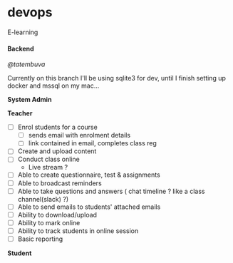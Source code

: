 # devops

E-learning

#### Backend

_@tatembuva_

Currently on this branch I'll be using sqlite3 for dev, until I finish setting up docker and mssql on my mac...

**System Admin**

**Teacher**

- [ ] Enrol students for a course
  - [ ] sends email with enrolment details
  - [ ] link contained in email, completes class reg
- [ ] Create and upload content
- [ ] Conduct class online
  - Live stream ?
- [ ] Able to create questionnaire, test & assignments
- [ ] Able to broadcast reminders
- [ ] Able to take questions and answers ( chat timeline ? like a class channel(slack) ?)
- [ ] Able to send emails to students' attached emails
- [ ] Ability to download/upload
- [ ] Ability to mark online
- [ ] Ability to track students in online session
- [ ] Basic reporting

**Student**
